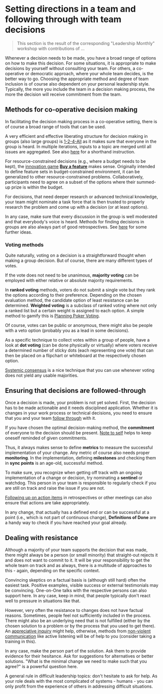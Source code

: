 # Setting directions in a team and following through with team decisions

 > This section is the result of the corresponding "Leadership Monthly" workshop with contributions of ...

Whenever a decision needs to be made, you have a broad range of options on how to make this decision. For some situations, it is appropriate to make decisions by yourself without consulting your team. For others, a co-operative or democratic approach, where your whole team decides, is the better way to go. Choosing the appropriate method and degree of team inclusion is of course also dependent on your personal leadership style. Typically, the more you include the team in a decision making process, the more the decision will receive commitment from the team.

## Methods for co-operative decision making
In facilitating the decision making process in a co-operative setting, there is of course a broad range of tools that can be used.

A very efficient and effective liberating structure for decision making in groups (also large groups) is [1-2-4-All](https://www.liberatingstructures.com/1-1-2-4-all/) as it makes sure that everyone in the group is heard. In multiple iterations, inputs to a topic are merged until all issues are aggregated. See also [here](https://www.funretrospectives.com/1-2-4-all/) for a shorthand instruction.

For resource-constrained decisions (e.g., where a budget needs to be kept), the [innovation game](../books/hohmann2006innovationgames.md) [**Buy a feature**](https://www.uxforthemasses.com/buy-the-feature/) makes sense. Originally intended to define feature sets in budget-constrained environment, it can be generalized to other resource-constrained problems. Collaboratively, participants need to agree on a subset of the options where their summed-up prize is within the budget.

For decisions, that need deeper research or advanced technical knowledge, your team might nominate a task force that is then trusted to properly research the problem and come up with a decision (or at least options). 

In any case, make sure that every discussion in the group is well moderated and that everybody's voice is heard. Methods for finding decisions in groups are also always part of good retrospectives. See [here](https://retromat.org/en/?id=11-12-13-21-24-29-38-39-48-49-61-63-72-73-88-96-99-100-103-117-124-125) for some further ideas.


### Voting methods
Quite naturally, voting on a decision is a straightforward thought when making a group decision. But of course, there are many different types of votes.

If the vote does not need to be unanimous, **majority voting** can be employed with either relative or absolute majority requirements.

In **ranked voting** methods, voters do not submit a single vote but they rank the options according to their preference. Depending on the chosen evaluation method, the candidate option of least resistance can be determined. **Weighted voting** is a subclass of ranked voting where not only a ranked list but a certain weight is assigned to each option. A simple method to gamify this is [Planning Poker Voting](https://retromat.org/en/?id=99).

Of course, votes can be public or anonymous, there might also be people with a veto option (probably you as a lead in some decisions).

As a specific technique to collect votes within a group of people, have a look at **dot voting** (can be done physically or virtually) where voters receive a determined number of sticky dots (each representing one vote) that can then be placed on a flipchart or whiteboard at the respectively chosen option.

[Systemic consensus](https://retromat.org/en/?id=103) is a nice technique that you can use whenever voting does not yield any usable majorities.


## Ensuring that decisions are followed-through
Once a decision is made, your problem is not yet solved. First, the decision has to be made actionable and it needs disciplined application. Whether it is changes in your work process or technical decisions, you need to ensure that you and your team [follow through](https://retromat.org/en/?id=117) with it.

If you have chosen the optimal decision-making method, the **commitment** of everyone to the decision should be present. 
[Note to self](https://www.funretrospectives.com/note-to-self/) helps to keep oneself reminded of given commitments.

Thus, it always makes sense to define **metrics** to measure the successful implementation of your change. Any metric of course also needs proper **monitoring**. In the implementation, defining **milestones** and checking them in **sync points** is an age-old, successful method. 

To make sure, you recognize when getting off track with an ongoing implementation of a change or decision, try nominating a **sentinel** or watchdog. This person in your team is responsible to regularly check if you are still on track and raise the issue if you are not.

[Following up on action items](https://www.funretrospectives.com/following-up-on-action-items/) in retrospectives or other meetings can also ensure that actions are take appropriately. 

In any change, that actually has a defined end or can be successful at a point (i.e., which is not part of continuous change), **Definitions of Done** are a handy way to check if you have reached your goal already.

## Dealing with resistance
Although a majority of your team supports the decision that was made, there might always be a person (or small minority) that straight-out rejects it and does not want to commit to it. It will be your responsibility to get the whole team on track and as always, there is a multitude of approaches to this - again, depending on the specific context.

Convincing skeptics on a factual basis is (although still hard) often the easiest task. Positive examples, visible success or external testimonials may be convincing. One-on-One talks with the respective persons can also support here. In any case, keep in mind, that people typically don't react well to pressure in situations like that. 


However, very often the resistance to changes does not have factual reasons. Sometimes, people feel not sufficiently included in the process. There might also be an underlying need that is not fulfilled (either by the chosen solution to a problem or by the process that you used to get there). An [appreciative inquiry](https://retromat.org/en/?id=65) might help, otherwise, methods from [non-violent communication](https://positivepsychology.com/non-violent-communication/) like active listening will be of help to you (consider taking a training in this).

In any case, make the person part of the solution. Ask them to provide evidence for their hesitance. Ask for suggestions for alternatives or better solutions. "What is the minimal change we need to make such that you agree?" is a powerful question here. 

A general rule in difficult leadership topics: don't hesitate to ask for help. As your role deals with the most complicated of systems - humans - you can only profit from the experience of others in addressing difficult situations.